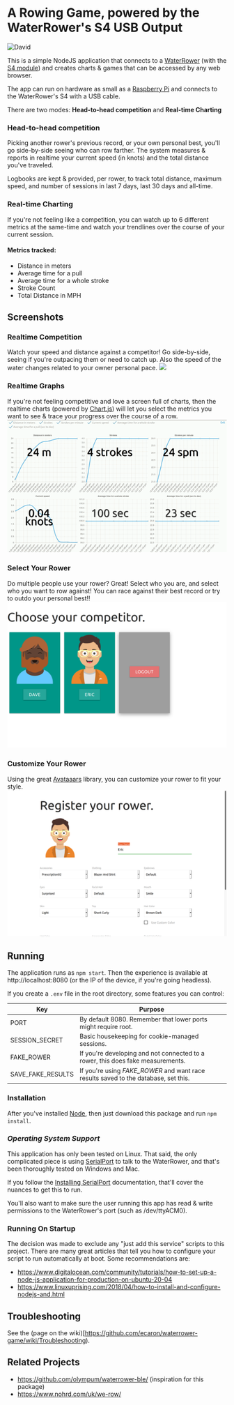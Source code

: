 # A Rowing Game, powered by the WaterRower's S4 USB Output

![David](https://img.shields.io/david/ecaron/waterrower-game)

This is a simple NodeJS application that connects to a [WaterRower](https://www.waterrower.com/us/) (with the [S4 module](https://www.waterrower.com/us/shop/accessories/commodule.html)) and creates charts & games that can be accessed by any web browser.

The app can run on hardware as small as a [Raspberry Pi](https://www.raspberrypi.org/) and connects to the WaterRower's S4 with a USB cable.

There are two modes: **Head-to-head competition** and **Real-time Charting**

### Head-to-head competition
Picking another rower's previous record, or your own personal best, you'll go side-by-side seeing who can row farther. The system measures & reports in realtime your current speed (in knots) and the total distance you've traveled.

Logbooks are kept & provided, per rower, to track total distance, maximum speed, and number of sessions in last 7 days, last 30 days and all-time.

### Real-time Charting
If you're not feeling like a competition, you can watch up to 6 different metrics at the same-time and watch your trendlines over the course of your current session.

#### Metrics tracked:
* Distance in meters
* Average time for a pull
* Average time for a whole stroke
* Stroke Count
* Total Distance in MPH

## Screenshots

### Realtime Competition
Watch your speed and distance against a competitor! Go side-by-side, seeing if you're outpacing them or need to catch up. Also the speed of the water changes related to your owner personal pace.
<img src="/docs/realtime-competition.gif">

### Realtime Graphs
If you're not feeling competitive and love a screen full of charts, then the realtime charts (powered by [Chart.js](https://www.chartjs.org/)) will let you select the metrics you want to see & trace your progress over the course of a row.
<img src="/docs/realtime-graphs.gif">

### Select Your Rower
Do multiple people use your rower? Great! Select who you are, and select who you want to row against! You can race against their best record or try to outdo your personal best!!
<img src="/docs/avatar-selector.png" width="640">

### Customize Your Rower
Using the great [Avataaars](https://getavataaars.com/) library, you can customize your rower to fit your style.
<img src="/docs/avatar-customize.png" width="640">


## Running
The application runs as `npm start`. Then the experience is available at http://localhost:8080 (or the IP of the device, if you're going headless).

If you create a `.env` file in the root directory, some features you can control:

Key | Purpose
------------ | -------------
PORT | By default 8080. Remember that lower ports might require root.
SESSION_SECRET | Basic housekeeping for cookie-managed sessions.
FAKE_ROWER | If you're developing and not connected to a rower, this does fake measurements.
SAVE_FAKE_RESULTS | If you're using *FAKE_ROWER* and want race results saved to the database, set this.


### Installation
After you've installed [Node](https://nodejs.org/en/download/), then just download this package and run `npm install`.

### *Operating System Support*
This application has only been tested on Linux. That said, the only complicated piece is using [SerialPort](https://serialport.io/) to talk to the WaterRower, and that's been thoroughly tested on Windows and Mac.

If you follow the [Installing SerialPort](https://serialport.io/docs/guide-installation#installation-special-cases) documentation, that'll cover the nuances to get this to run.

You'll also want to make sure the user running this app has read & write permissions to the WaterRower's port (such as /dev/ttyACM0).

### Running On Startup

The decision was made to exclude any "just add this service" scripts to this project. There are many great articles that tell you how
to configure your script to run automatically at boot. Some recommendations are:
* https://www.digitalocean.com/community/tutorials/how-to-set-up-a-node-js-application-for-production-on-ubuntu-20-04
* https://www.linuxuprising.com/2018/04/how-to-install-and-configure-nodejs-and.html

## Troubleshooting
See the (page on the wiki)[https://github.com/ecaron/waterrower-game/wiki/Troubleshooting).

## Related Projects
* https://github.com/olympum/waterrower-ble/ (inspiration for this package)
* https://www.nohrd.com/uk/we-row/
